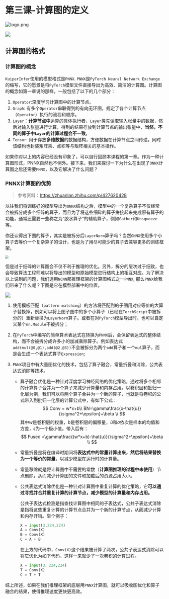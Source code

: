 # 第三课-计算图的定义

![logo.png](https://i.imgur.com/dXqvgNI.png)

![](https://i.imgur.com/qO2yKaH.jpg)

## 计算图的格式

### 计算图的概念

`KuiperInfer`使用的模型格式是`PNNX`. `PNNX`是`PyTorch Neural Network Exchange`的缩写，它的愿景是将`PyTorch`模型文件直接导出为高效、简洁的计算图。计算图的概念如第一章说的那样，一般包括了以下的几个部分：

1. `Operator`:深度学习计算图中的计算节点。
2. `Graph`: 有多个`Operator`串联得到的有向无环图，规定了各个计算节点（`Operator`）执行的流程和顺序。
3. `Layer`：**计算节点中**运算的具体执行者，`Layer`类先读取输入张量中的数据，然后对输入张量进行计算，得到的结果存放到计算节点的输出张量中，**当然，不同的算子中`Layer`的计算过程会不一致**。
4. `Tensor`: 用于存放**多维数据**的数据结构，方便数据在计算节点之间传递，同时该结构也封装矩阵乘、点积等与矩阵相关的基本操作。

如果你对以上的内容已经没有印象了，可以自行回顾本课程的第一章。作为一种计算图形式，PNNX自然也不例外。接下来，我们来探讨一下为什么在出现了`ONNX`计算图之后还需要`PNNX`，以及它解决了什么问题？

### PNNX计算图的优势

> 参考资料：https://zhuanlan.zhihu.com/p/427620428

以往我们将训练好的模型导出为`ONNX`结构之后，模型中的一个复杂算子不仅经常会被拆分成多个细碎的算子，而且为了将这些细碎的算子拼接起来完成原有算子的功能，通常还需要一些称之为“胶水算子”的辅助算子，例如`Gather`和`Unsqueeze`等。

你还认得出下图的算子，其实是被拆分后`LayerNorm`算子吗？当然`ONNX`使用多个小算子去等价一个复杂算子的设计，也是为了用尽可能少的算子去兼容更多的训练框架。

<img src="https://i.imgur.com/2uDwmwD.png" style="zoom:60%;" />

但是过于细碎的计算图会不仅不利于推理的优化。另外，拆分的层次过于细致，也会导致算法工程师难以将导出的模型和原始模型进行结构上的相互对应。为了解决以上说到的问题，我们选用`NCNN`那推理框架的计算图格式之一`PNNX`, 那么`PNNX`给我们带来了什么呢？下图是它在模型部署中的位置。

![](https://i.imgur.com/Ho0lkgY.png)

1. 使用模板匹配（`pattern matching`）的方法将匹配到的子图用对应等价的大算子替换掉，例如可以将上图子图中的多个小算子（已经在`TorchScript`中被拆分的）重新替换为`LayerNorm`算子。或者在对`PyTorch`模型导出时，也可以自定义某个`nn.Module`不被拆分；

2.  在`PyTorch`中编写的简单算术表达式在转换为`PNNX`后，会保留表达式的整体结构，而不会被拆分成许多小的加减乘除算子。例如表达式`add(mul(@0,@1),add(@2,@3))`不会被拆分为两个`add`算子和一个`mul`算子，而是会生成一个表达式算子`Expression`;

3. `PNNX`项目中有大量图优化的技术，包括了算子融合，常量折叠和消除，公共表达式消除等技术。

   * 算子融合优化是一种针对深度学习神经网络的优化策略，通过将多个相邻的计算算子合并为一个算子来减少计算量和内存占用。以卷积层和批归一化层为例，我们可以将两个算子合并为一个新的算子，也就是将卷积的公式带入到批归一化层的计算公式中，有如下公式：
     $$
     Conv = w*x+b\\
     BN=\gamma\frac{x-\hat{u}}{\sigma^2+\epsilon}+\beta \\
     $$
     其中$w$是卷积层的权重，$b$是卷积层的偏移量，$\hat{u}$和$\sigma$依次是样本的均值和方差，$\epsilon$为一个极小值。带入后有：
     $$
     Fused =\gamma\frac{(w*x+b)-\hat{u}}{\sigma^2+\epsilon}+\beta \\
     $$

   * 常量折叠是将在编译时期间将**表达式中的常量计算出来，然后将结果替换为一个等价的常量**，以减少模型在运行时的计算量。

   * 常量移除就是将计算图中不需要的常数（**计算图推理的过程中未使用**）节点删除，从而减少计算图的文件和加载后的资源占用大小。

   * 公共表达式消除优化是一种针对计算图中重复计算的优化策略，它**可以通过寻找并合并重复计算的计算节点，减少模型的计算量和内存占用。**

     公共子表达式检测是指查找计算图中相同的子表达式，公共子表达式消除是指将这些重复计算的计算节点合并为一个新的计算节点，从而减少计算和内存开销。举个例子：

     ```python
     X = input(3,224,224)
     A = Conv(X)
     B = Conv(X)
     C = A + B
     ```

     在上方的代码中，`Conv(X)`这个结果被计算了两次，公共子表达式消除可以将它优化为如下代码，这样一来就少了一次卷积的计算过程。

     ```python
     X = input(3，224,224)
     T = Conv(X)
     C = T + T
     ```

综上所述，如果在我们推理框架的底层用`PNNX`计算图，就可以吸收图优化和算子融合的结果，使得推理速度更快更高效。

